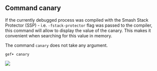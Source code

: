 ## Command canary

If the currently debugged process was compiled with the Smash Stack Protector
(SSP) - i.e. `-fstack-protector` flag was passed to the compiler, this command
will allow to display the value of the canary. This makes it
convenient when searching for this value in memory.

The command `canary` does not take any argument.
```
gef➤ canary
```

![](https://i.imgur.com/kPmsod2.png)
